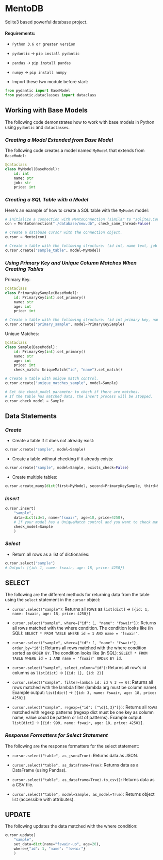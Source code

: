 # MentoDB
Sqlite3 based powerful database project.

#### Requirements:
* `Python 3.6 or greater version`
* `pydantic` -> `pip install pydantic`
* `pandas` -> `pip install pandas`
* `numpy` -> `pip install numpy`

* Import these two module before start:
```python
from pydantic import BaseModel
from pydantic.dataclasses import dataclass
```

## Working with Base Models
The following code demonstrates how to work with base models in Python using `pydantic` and `dataclasses`.

### _Creating a Model Extended from Base Model_
The following code creates a model named `MyModel` that extends from `BaseModel`:
```python
@dataclass
class MyModel(BaseModel):
    id: int
    name: str
    job: str
    price: int
```
### _Creating a SQL Table with a Model_
Here's an example of how to create a SQL table with the `MyModel` model:
```python
# Initialize a connection with MentoConnection (similar to "sqlite3.Connection")
con = MentoConnection("./database/new.db", check_same_thread=False)

# Create a database cursor with the connection object.
cursor = Mento(con)

# Create a table with the following structure: (id int, name text, job text, price int)
cursor.create("sample_table", model=MyModel)
```
### _Using Primary Key and Unique Column Matches When Creating Tables_
Primary Key:
```python
@dataclass
class PrimaryKeySample(BaseModel):
    id: PrimaryKey(int).set_primary()
    name: str
    age: int
    price: int

# Create a table with the following structure: (id int primary key, name text, age int, price int)
cursor.create("primary_sample", model=PrimaryKeySample)
```
Unique Matches:
```python
@dataclass
class Sample(BaseModel):
    id: PrimaryKey(int).set_primary()
    name: str
    age: int
    price: int
    check_match: UniqueMatch("id", "name").set_match()

# Create a table with unique match control.
cursor.create("unique_matches_sample", model=Sample)

# Set the check_model parameter to check if there are matches.
# If the table has matched data, the insert process will be stopped.
cursor.check_model = Sample
```
## Data Statements
### _Create_
* Create a table if it does not already exist:
```python
cursor.create("sample", model=Sample)
```
* Create a table without checking if it already exists:
```python
cursor.create("sample", model=Sample, exists_check=False)
```
* Create multiple tables:
```python
cursor.create_many(dict(first=MyModel, second=PrimaryKeySample, third=Sample))
```
### _Insert_
```python
cursor.insert(
    "sample",
    data=dict(id=1, name="fswair", age=18, price=4250),
    # If your model has a UniqueMatch control and you want to check matches, set the model with the check_model keyword argument.
    check_model=Sample
    )
```
### _Select_
* Return all rows as a list of dictionaries:
```python
cursor.select("sample")
# Output: [{id: 1, name: fswair, age: 18, price: 4250}]
```
## SELECT
The following are the different methods for returning data from the table using the `select` statement in the `cursor` object:
* `cursor.select("sample")`: Returns all rows as `list[dict]` -> `[{id: 1, name: fswair, age: 18, price: 4250}]`

* `cursor.select("sample", where={"id": 1, "name": "fswair"})`: Returns all rows matched with the where condition. The condition looks like (in SQL): `SELECT * FROM TABLE WHERE id = 1 AND name = 'fswair'`.

* `cursor.select("sample", where={"id": 1, "name": "fswair"}, order_by="id")`: Returns all rows matched with the where condition sorted as `ORDER BY`. The condition looks like (in SQL): `SELECT * FROM TABLE WHERE id = 1 AND name = 'fswair' ORDER BY id`.

* `cursor.select("sample", select_column="id")`: Returns all row's id columns as `list[dict]` -> `[{id: 1}, {id: 2}]`

* `cursor.select("sample", filter=lambda id: id % 3 == 0)`: Returns all rows matched with the lambda filter (lambda arg must be column name). Example output: `list[dict]` -> `[{id: 3, name: fswair, age: 18, price: 4250}]`.

* `cursor.select("sample", regexp={"id": ["\d{1,3}"]})`: Returns all rows matched with regexp patterns (regexp dict must be one key as column name, value could be pattern or list of patterns). Example output: `list[dict]` -> `[{id: 999, name: fswair, age: 18, price: 4250}]`.

### _Response Formatters for Select Statement_
The following are the response formatters for the select statement:
* `cursor.select("table", as_json=True)`: Returns data as JSON.

* `cursor.select("table", as_dataframe=True)`: Returns data as a DataFrame (using Pandas).

* `cursor.select("table", as_dataframe=True).to_csv()`: Returns data as a CSV file.

* `cursor.select("table", model=Sample, as_model=True)`: Returns object list (accessible with attributes).
## UPDATE
The following updates the data matched with the where condition:
```python
cursor.update(
    "sample",
    set_data=dict(name="fswair-up", age=20),
    where={"id": 1, "name": "fswair"}
    )
```
